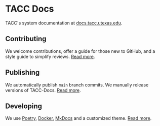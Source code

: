 # TACC Docs

TACC's system documentation at [docs.tacc.utexas.edu](https://docs.tacc.utexas.edu).

## Contributing

We welcome contributions, offer a guide for those new to GitHub, and a style guide to simplify reviews. [Read more](./CONTRIBUTING.md).

## Publishing

We automatically publish `main` branch commits. We manually release versions of TACC-Docs. [Read more](./PUBLISHING.md).

## Developing

We use [Poetry](https://python-poetry.org/), [Docker](https://www.docker.com/), [MkDocs](https://mkdocs.readthedocs.io/) and a customized theme. [Read more](./DEVELOPING.md).
